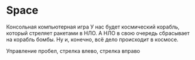 # Space

Консольная компьютерная игра
У нас будет космический корабль, который стреляет ракетами в НЛО.
А НЛО в свою очередь сбрасывает на корабль бомбы.
Ну и, конечно, всё дело происходит в космосе.

Управление пробел, стрелка влево, стрелка вправо
